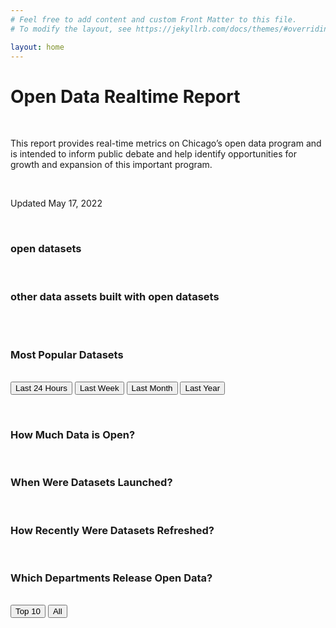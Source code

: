 ```yaml
---
# Feel free to add content and custom Front Matter to this file.
# To modify the layout, see https://jekyllrb.com/docs/themes/#overriding-theme-defaults

layout: home
---
```


<div class="container"> 


<h1>Open Data Realtime Report</h1>
<br>
<p>This report provides real-time metrics on Chicago’s open data program and is intended to inform public debate and help identify opportunities for growth and expansion of this important program.</p>
<br>
<p>Updated May 17, 2022</p>
<br>
<h3><a id="dataset"></a> open datasets</h3> 
<br>
<h3><a id="otherAssets"></a> other data assets built with open datasets</h3> 
<br>
<canvas id="catalogChart" width="200" height="100"></canvas>
<br>	

<h3>Most Popular Datasets</h3>
<br>
<button id="last24">Last 24 Hours</button>
<button id="lastWeek">Last Week</button>
<button id="lastMonth">Last Month</button>
<button id="lastYear">Last Year</button>

<canvas id="lastChart" width="200" height="100"></canvas>
<br>

<h3>How Much Data is Open?</h3>

<canvas id="rowHistoryChart" width="200" height="100"></canvas>
<br>

<h3>When Were Datasets Launched?</h3>

<canvas id="launchedChart" width="200" height="100"></canvas>
<br>

<h3>How Recently Were Datasets Refreshed?</h3>

<canvas id="updatedChart" width="200" height="100"></canvas>
<br>

<h3>Which Departments Release Open Data?</h3>
<br>
<button id="top10">Top 10</button>
<button id="all">All</button>

<canvas id="deptCountsChart" width="200" height="100"></canvas>
<br>

<script src="https://cdnjs.cloudflare.com/ajax/libs/Chart.js/2.9.4/Chart.bundle.min.js
"></script>

<script>

var ctxCatalog = document.getElementById('catalogChart').getContext('2d');
var ctxLaunched = document.getElementById('launchedChart').getContext('2d');
var ctxUpdated = document.getElementById('updatedChart').getContext('2d');
var ctxDeptCounts = document.getElementById('deptCountsChart').getContext('2d');
//var ctxDeptVisitsDownloads = document.getElementById('deptVisitsDownloadsChart').getContext('2d');
//var ctxDeptRows = document.getElementById('deptRowsChart').getContext('2d');
var ctxRowHistory = document.getElementById('rowHistoryChart').getContext('2d');
var ctxLastChart = document.getElementById('lastChart').getContext('2d');


async function getData(address) {
  //const response = await fetch('https://data.cityofchicago.org/resource/2kfw-zvte.json?$select=date_trunc_ymd(start_time)%20as%20day,count(start_time)%20as%20count&$group=day')

  // catalog counts = https://data.cityofchicago.org/resource/ip5i-wfzw.json?$select=type,count(UID)%20as%20count&$where=audience=%27public%27&$group=type&$order=-count

  // public datasets launched = https://data.cityofchicago.org/resource/ip5i-wfzw.json?$select=date_trunc_ym(creation_date)%20as%20month,count(creation_date)%20as%20count&$group=month&$where=Audience=%22public%22&type=%27dataset%27&$order=month

  // public datasets last updated = https://data.cityofchicago.org/resource/ip5i-wfzw.json?$select=date_trunc_ym(last_data_updated_date)%20as%20month,count(last_data_updated_date)%20as%20count&$group=month&$where=Audience=%22public%22&type=%27dataset%27&$order=month

  // all assets access counts = https://data.cityofchicago.org/resource/fbwj-4m2z.json?$select=date_trunc_ym(Timestamp)%20as%20month,count(Timestamp)%20as%20count&$group=month&$order=month

  // assets inventory visits + download by dept = https://data.cityofchicago.org/resource/ip5i-wfzw.json?$select=metadata_dataowner%20as%20department,sum(visits)%20as%20visits,sum(downloads)%20as%20downloads&$group=department

  // rows by department = https://data.cityofchicago.org/resource/ip5i-wfzw.json?$select=metadata_dataowner%20as%20department,sum(row_count)%20as%20count&$group=department&$where=Audience=%22public%22&type=%27dataset%27&$order=-count

  // row history by date = https://data.cityofchicago.org/resource/he44-gjvs.json?$select=inventory_date%20as%20date,sum(row_count)%20as%20count&$group=date&$where=type=%27dataset%27&audience=%27public%27

  // datasets by department = https://data.cityofchicago.org/resource/ip5i-wfzw.json?$select=metadata_dataowner%20as%20department,count(department)%20as%20count&$group=department&$where=Audience=%22public%22&type=%27dataset%27&$order=-count

  // relative as of 2/20 8pm UTC

  // top 10 last 24 hours = https://data.cityofchicago.org/resource/fbwj-4m2z.json?$select=asset_name%20as%20department,sum(value)%20as%20count&$group=department&$where=timestamp%3E%272021-02-18T21:00:00.000%27&$order=-count&$limit=10

  // top 10 last week = https://data.cityofchicago.org/resource/fbwj-4m2z.json?$select=asset_name%20as%20department,sum(value)%20as%20count&$group=department&$where=timestamp%3E%272021-02-13T21:00:00.000%27&$order=-count&$limit=10

  // top 10 last month = https://data.cityofchicago.org/resource/fbwj-4m2z.json?$select=asset_name%20as%20department,sum(value)%20as%20count&$group=department&$where=timestamp%3E%272021-01-20T21:00:00.000%27&$order=-count&$limit=10

  // top 10 last year = https://data.cityofchicago.org/resource/fbwj-4m2z.json?$select=asset_name%20as%20department,sum(value)%20as%20count&$group=department&$where=timestamp%3E%272020-02-20T21:00:00.000%27&$order=-count&$limit=10

  const response = await fetch(address)
  const data = await response.json();

  // needs to be generalized just for basic labels and counts, timeseries and department

  var labels = data.map(function(row) {
    if (row.month) {
      return new Date(row.month);
    } else if (row.date) {
      return new Date(row.date);
    } else if (row.department) {
      if(row.department.length > 50) {
        return row.department.substring(0,49);
      } else return row.department;
    }        
  })
  var counts = data.map(function(row) {
    if (row.visits) {
      return parseInt(row.visits) + parseInt(row.downloads);
    } else if (row.count) {
      return row.count;
    } else if (row.visits) {
      return row.visits + row.downloads
    }
  })
  return {labels, counts}
} 

async function makeChart(ctx,data,type,options,lbl) {
  if (type=='line') {
    background='rgba(148,159,177,0.2)' 
  } else background='#66ACD6'
  return new Chart(ctx, {
    type: type,
    data: {
      labels: data.labels,
      datasets: [{
        label: lbl,
        borderColor: '#66ACD6',
        backgroundColor: background,
        borderWidth: 2,
        pointRadius: 0,
        data: data.counts,
        lineTension: 0.1
      }]
    },
    options: options
  });
}


async function start(){
  const catalogData = await getData('/json/catalog-data.json')
  const launchedData = await getData('/json/launched-data.json')
  const updatedData = await getData('/json/updated-data.json')
  const deptCountsData = await getData('/json/department-counts.json')
  const deptCountsDataTop10 = await getData('/json/department-counts-top-10.json')
//  const deptVisitsDownloadsData = await getData('/json/department-visits-downloads.json')
//  const deptRowsData = await getData('/json/department-rows.json')
  const rowHistoryData = await getData('/json/row-history.json')
  const dept24hoursData = await getData('/json/24-hours.json')
  const deptWeekData = await getData('/json/week.json')
  const deptMonthData = await getData('/json/month.json')
  const deptYearData = await getData('/json/year.json')

  timeOptions = {
    tooltips: {
      callbacks: {
        label: function(tooltipItems, data) {
          const num = new Number(data.datasets[0].data[tooltipItems.index])
          return data.datasets[0].label + ": " + num.toLocaleString();
        }        
      }
    },
    scales: {
      xAxes: [{
        type: 'time',
        time: {
          unit: 'year' 
        },
        ticks: {
          autoSkip: false,
        }
      }],
      yAxes: [{
        ticks: {
          beginAtZero: true,
          callback: function(value, index, values) {
            return value.toLocaleString();
          }
        } 
      }]
    }
  }

  timeOptionsOffset = {
    tooltips: {
      callbacks: {
        label: function(tooltipItems, data) {
          const num = new Number(data.datasets[0].data[tooltipItems.index])
          return data.datasets[0].label + ": " + num.toLocaleString();
        }
      }
    },
    scales: {
      xAxes: [{
        type: 'time',
        time: {
          unit: 'year' 
        },
        offset: true,
        ticks: {
          autoSkip: false,
        }
      }],
      yAxes: [{
        ticks: {
          beginAtZero: true,
          callback: function(value, index, values) {
            return value.toLocaleString();
          }
        } 
      }]
    }
  }

  timeOptionsMonth = {
    tooltips: {
      callbacks: {
        label: function(tooltipItems, data) {
          const num = new Number(data.datasets[0].data[tooltipItems.index])
          return data.datasets[0].label + ": " + num.toLocaleString();
        }   
      }
    },
    scales: {
      xAxes: [{
        type: 'time',
        time: {
          unit: 'month' 
        },
        offset: true,
        ticks: {
          autoSkip: false,
        }
      }],
      yAxes: [{
        ticks: {
          beginAtZero: true,
          callback: function(value, index, values) {
            return value.toLocaleString();
          }
        } 
      }]
    }
  }

  categoryOptions = {
    tooltips: {
      callbacks: {
        label: function(tooltipItems, data) {
          const num = new Number(data.datasets[0].data[tooltipItems.index])
          return data.datasets[0].label + ": " + num.toLocaleString();
        }
      }
    },
    scales: {
      xAxes: [{
        categoryPercentage: 1.0,
        barPercentage: 1.0,
        ticks: {
          beginAtZero: true,
          callback: function(value, index, values) {
            return value.toLocaleString();
          }
        } 
      }]
    }
  }

  categoryOptionsVertical = {
    tooltips: {
      callbacks: {
        label: function(tooltipItems, data) {
          const num = new Number(data.datasets[0].data[tooltipItems.index])
          return data.datasets[0].label + ": " + num.toLocaleString();
        }
      }
    },
    scales: {
      xAxes: [{
        ticks: {
          beginAtZero: true,
          callback: function(value, index, values) {
            return value.toLocaleString();
          }
        } 
      }],
      yAxes: [{
        ticks: {
          callback: function(value, index, values) {
            return value.toLocaleString();
          }
        } 
      }]
    }
  }


  var catalogChart = makeChart(ctxCatalog, catalogData, 'bar', categoryOptionsVertical, 'Asset Count')
  var launchedChart = makeChart(ctxLaunched, launchedData, 'line', timeOptions, 'Public Datasets Launched')
  var updatedChart = makeChart(ctxUpdated, updatedData, 'bar', timeOptionsOffset, 'Datasets Refreshed') 
  var deptCountsChart = makeChart(ctxDeptCounts, deptCountsDataTop10, 'horizontalBar', categoryOptions, 'Public Datasets') 
//  makeChart(ctxDeptVisitsDownloads, deptVisitsDownloadsData, 'horizontalBar', categoryOptions, 'Public Dataset Visits and Downloads') 
//  makeChart(ctxDeptRows, deptRowsData, 'horizontalBar', categoryOptions, 'Public Dataset Row Counts') 
  var rowHistoryChart = makeChart(ctxRowHistory, rowHistoryData, 'line', timeOptionsMonth, 'Rows of Data')
  var lastChart = makeChart(ctxLastChart, dept24hoursData, 'horizontalBar', categoryOptions, 'Access Count - Last 24 hours')   

  document.getElementById('last24').addEventListener('click', function() {
    const update = () => {
      lastChart.then((lc) => {
        lc.data.labels = dept24hoursData.labels;
        lc.data.datasets.forEach((dataset) => {
          dataset.data = dept24hoursData.counts;
          dataset.label = "Access Count - Last 24 hours"
        });
        lc.update();
      });
    };
    update()
  });
  document.getElementById('lastWeek').addEventListener('click', function() {
    const update = () => {
      lastChart.then((lc) => {
        lc.data.labels = deptWeekData.labels;
        lc.data.datasets.forEach((dataset) => {
          dataset.data = deptWeekData.counts;
          dataset.label = "Access Count - Last Week"
        });
        lc.update();
      });
    };
    update()
  });

  document.getElementById('lastMonth').addEventListener('click', function() {
    const update = () => {
      lastChart.then((lc) => {
        lc.data.labels = deptMonthData.labels;
        lc.data.datasets.forEach((dataset) => {
          dataset.data = deptMonthData.counts;
          dataset.label = "Access Count - Last Month"
        });
        lc.update();
      });
    };
    update()
  });

  document.getElementById('lastYear').addEventListener('click', function() {
    const update = () => {
      lastChart.then((lc) => {
        lc.data.labels = deptYearData.labels;
        lc.data.datasets.forEach((dataset) => {
          dataset.data = deptYearData.counts;
          dataset.label = "Access Count - Last Year"
        });
        lc.update();
      });
    };
    update()
  });

  document.getElementById('top10').addEventListener('click', function() {
    const update = () => {
      deptCountsChart.then((dcc) => {
        dcc.data.labels = deptCountsDataTop10.labels;
        dcc.data.datasets.forEach((dataset) => {
          dataset.data = deptCountsDataTop10.counts;
          dataset.label = "Access Count - Last Year"
        });
        dcc.update();
      });
    };
    update()
  });

  document.getElementById('all').addEventListener('click', function() {
    const update = () => {
      deptCountsChart.then((dcc) => {
        dcc.data.labels = deptCountsData.labels;
        dcc.data.datasets.forEach((dataset) => {
          dataset.data = deptCountsData.counts;
          dataset.label = "Access Count - Last Year"
        });
        dcc.update();
      });
    };
    update()
  });

}

start()

</script>

<script>

async function getCurrentNumbers() {

  const response = await fetch('https://data.cityofchicago.org/resource/xzkq-xp2w.json?$select=avg(annual_salary)')

  const data = await response.json();
  
  avgSalary = data[0].avg_annual_salary;

  // document.getElementById("dataset").innerHTML = avgSalary.substring(0,3);
  // document.getElementById("otherAssets").innerHTML = Number(avgSalary.substring(0,5)).toLocaleString();
  document.getElementById("dataset").innerHTML = '610';
  document.getElementById("otherAssets").innerHTML = '13,468'
}

getCurrentNumbers()

</script>

</div>
